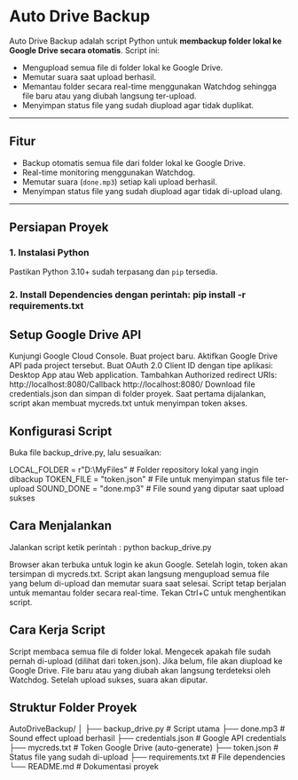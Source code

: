 # Auto Drive Backup

Auto Drive Backup adalah script Python untuk **membackup folder lokal ke Google Drive secara otomatis**. Script ini:

- Mengupload semua file di folder lokal ke Google Drive.
- Memutar suara saat upload berhasil.
- Memantau folder secara real-time menggunakan Watchdog sehingga file baru atau yang diubah langsung ter-upload.
- Menyimpan status file yang sudah diupload agar tidak duplikat.

---

## Fitur

- Backup otomatis semua file dari folder lokal ke Google Drive.
- Real-time monitoring menggunakan Watchdog.
- Memutar suara (`done.mp3`) setiap kali upload berhasil.
- Menyimpan status file yang sudah diupload agar tidak di-upload ulang.

---

## Persiapan Proyek
### 1. Instalasi Python
Pastikan Python 3.10+ sudah terpasang dan `pip` tersedia.
### 2. Install Dependencies dengan perintah: pip install -r requirements.txt


## Setup Google Drive API
Kunjungi Google Cloud Console.
Buat project baru.
Aktifkan Google Drive API pada project tersebut.
Buat OAuth 2.0 Client ID dengan tipe aplikasi: Desktop App atau Web application.
Tambahkan Authorized redirect URIs:
http://localhost:8080/Callback
http://localhost:8080/
Download file credentials.json dan simpan di folder proyek.
Saat pertama dijalankan, script akan membuat mycreds.txt untuk menyimpan token akses.



## Konfigurasi Script
Buka file backup_drive.py, lalu sesuaikan:

LOCAL_FOLDER = r"D:\MyFiles"  # Folder repository lokal yang ingin dibackup
TOKEN_FILE = "token.json"      # File untuk menyimpan status file ter-upload
SOUND_DONE = "done.mp3"        # File sound yang diputar saat upload sukses


## Cara Menjalankan

Jalankan script ketik perintah : python backup_drive.py


Browser akan terbuka untuk login ke akun Google.
Setelah login, token akan tersimpan di mycreds.txt.
Script akan langsung mengupload semua file yang belum di-upload dan memutar suara saat selesai.
Script tetap berjalan untuk memantau folder secara real-time.
Tekan Ctrl+C untuk menghentikan script.
## Cara Kerja Script
Script membaca semua file di folder lokal.
Mengecek apakah file sudah pernah di-upload (dilihat dari token.json).
Jika belum, file akan diupload ke Google Drive.
File baru atau yang diubah akan langsung terdeteksi oleh Watchdog.
Setelah upload sukses, suara akan diputar.


## Struktur Folder Proyek
AutoDriveBackup/
│
├── backup_drive.py       # Script utama
├── done.mp3              # Sound effect upload berhasil
├── credentials.json      # Google API credentials
├── mycreds.txt           # Token Google Drive (auto-generate)
├── token.json            # Status file yang sudah di-upload
├── requirements.txt      # File dependencies
└── README.md             # Dokumentasi proyek





